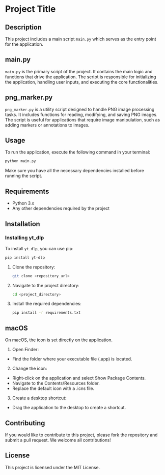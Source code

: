 # Project Title

## Description

This project includes a main script `main.py` which serves as the entry point for the application.

## main.py

`main.py` is the primary script of the project. It contains the main logic and functions that drive the application. The script is responsible for initializing the application, handling user inputs, and executing the core functionalities.

## png_marker.py

`png_marker.py` is a utility script designed to handle PNG image processing tasks. It includes functions for reading, modifying, and saving PNG images. The script is useful for applications that require image manipulation, such as adding markers or annotations to images.

## Usage

To run the application, execute the following command in your terminal:

```bash
python main.py
```

Make sure you have all the necessary dependencies installed before running the script.

## Requirements

- Python 3.x
- Any other dependencies required by the project

## Installation

### Installing yt_dlp

To install `yt_dlp`, you can use pip:

```bash
pip install yt-dlp
```

1. Clone the repository:
   ```bash
   git clone <repository_url>
   ```
2. Navigate to the project directory:
   ```bash
   cd <project_directory>
   ```
3. Install the required dependencies:
   ```bash
   pip install -r requirements.txt
   ```

## macOS

On macOS, the icon is set directly on the application.

1. Open Finder:
- Find the folder where your executable file (.app) is located.
2. Change the icon:
- Right-click on the application and select Show Package Contents.
- Navigate to the Contents/Resources folder.
- Replace the default icon with a .icns file.
3. Create a desktop shortcut:
- Drag the application to the desktop to create a shortcut.

## Contributing

If you would like to contribute to this project, please fork the repository and submit a pull request. We welcome all contributions!

## License

This project is licensed under the MIT License.

